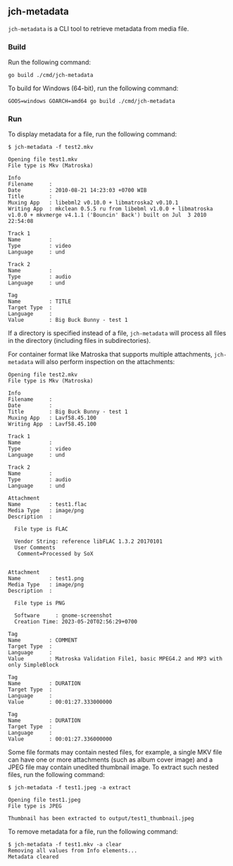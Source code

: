 ## jch-metadata

`jch-metadata` is a CLI tool to retrieve metadata from media file.

### Build

Run the following command:

```
go build ./cmd/jch-metadata
```

To build for Windows (64-bit), run the following command:

```
GOOS=windows GOARCH=amd64 go build ./cmd/jch-metadata
```

### Run

To display metadata for a file, run the following command:

```
$ jch-metadata -f test2.mkv

Opening file test1.mkv
File type is Mkv (Matroska)

Info
Filename     : 
Date         : 2010-08-21 14:23:03 +0700 WIB
Title        : 
Muxing App   : libebml2 v0.10.0 + libmatroska2 v0.10.1
Writing App  : mkclean 0.5.5 ru from libebml v1.0.0 + libmatroska v1.0.0 + mkvmerge v4.1.1 ('Bouncin' Back') built on Jul  3 2010 22:54:08

Track 1
Name         : 
Type         : video
Language     : und

Track 2
Name         : 
Type         : audio
Language     : und

Tag
Name         : TITLE
Target Type  : 
Language     : 
Value        : Big Buck Bunny - test 1
```

If a directory is specified instead of a file, `jch-metadata` will process all files in the directory (including files in subdirectories).

For container format like Matroska that supports multiple attachments, `jch-metadata` will also perform inspection on the attachments:

```
Opening file test2.mkv
File type is Mkv (Matroska)

Info
Filename     : 
Date         : 
Title        : Big Buck Bunny - test 1
Muxing App   : Lavf58.45.100
Writing App  : Lavf58.45.100

Track 1
Name         : 
Type         : video
Language     : und

Track 2
Name         : 
Type         : audio
Language     : und

Attachment
Name         : test1.flac
Media Type   : image/png
Description  : 

  File type is FLAC

  Vendor String: reference libFLAC 1.3.2 20170101
  User Comments
   Comment=Processed by SoX
  

Attachment
Name         : test1.png
Media Type   : image/png
Description  : 

  File type is PNG

  Software     : gnome-screenshot
  Creation Time: 2023-05-20T02:56:29+0700

Tag
Name         : COMMENT
Target Type  : 
Language     : 
Value        : Matroska Validation File1, basic MPEG4.2 and MP3 with only SimpleBlock

Tag
Name         : DURATION
Target Type  : 
Language     : 
Value        : 00:01:27.333000000

Tag
Name         : DURATION
Target Type  : 
Language     : 
Value        : 00:01:27.336000000
```

Some file formats may contain nested files, for example, a single MKV file can have one or more attachments (such as album cover image) and a JPEG file may contain unedited thumbnail image.  To extract such nested files, run the following command:

```
$ jch-metadata -f test1.jpeg -a extract

Opening file test1.jpeg
File type is JPEG

Thumbnail has been extracted to output/test1_thumbnail.jpeg
```

To remove metadata for a file, run the following command:

```
$ jch-metadata -f test1.mkv -a clear
Removing all values from Info elements...
Metadata cleared
```
